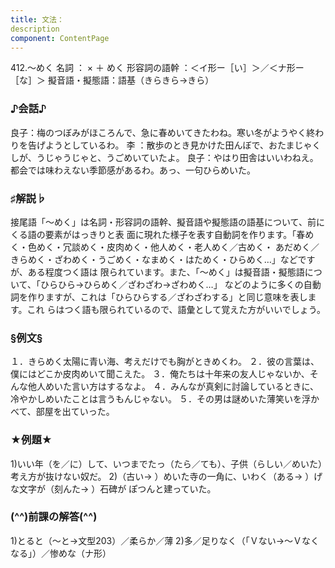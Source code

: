 ```yaml
---
title: 文法：
description
component: ContentPage
---
```



412.～めく
名詞 ： × ＋ めく
形容詞の語幹 ：＜イ形ー［い］＞／＜ナ形ー ［な］＞
擬音語・擬態語：語基（きらきら→きら）
### ♪会話♪
良子：梅のつぼみがほころんで、急に春めいてきたわね。寒い冬がようやく終わりを告げようとしているわ。 李 ：散歩のとき見かけた田んぼで、おたまじゃくしが、うじゃうじゃと、うごめいていたよ。 良子：やはり田舎はいいわねえ。都会では味わえない季節感があるわ。あっ、一句ひらめいた。
### ♯解説♭
接尾語「～めく」は名詞・形容詞の語幹、擬音語や擬態語の語基について、前にくる語の要素がはっきりと表 面に現れた様子を表す自動詞を作ります。「春めく・色めく・冗談めく・皮肉めく・他人めく・老人めく／古めく・ あだめく／きらめく・ざわめく・うごめく・なまめく・はためく・ひらめく…」などですが、ある程度つく語は 限られています。また、「～めく」は擬音語・擬態語について、「ひらひら→ひらめく／ざわざわ→ざわめく…」
などのように多くの自動詞を作りますが、これは「ひらひらする／ざわざわする」と同じ意味を表します。これ らはつく語も限られているので、語彙として覚えた方がいいでしょう。
### §例文§
１．きらめく太陽に青い海、考えだけでも胸がときめくわ。
２．彼の言葉は、僕にはどこか皮肉めいて聞こえた。
３．俺たちは十年来の友人じゃないか、そんな他人めいた言い方はするなよ。
４．みんなが真剣に討論しているときに、冷やかしめいたことは言うもんじゃない。
５．その男は謎めいた薄笑いを浮かべて、部屋を出ていった。
### ★例題★
1)いい年（を／に）して、いつまでたっ（たら／ても）、子供（らしい／めいた）考え方が抜けない奴だ。
2)（古い→ ）めいた寺の一角に、いわく（ある→ ）げな文字が（刻んた→ ）石碑が ぽつんと建っていた。
### (^^)前課の解答(^^)
1)とると（～と→文型203）／柔らか／薄
2)多／足りなく（「Ｖない→～Ｖなくなる」）／惨めな（ナ形）
